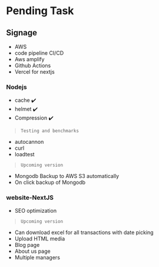 # Pending Task


## Signage
- AWS
- code pipeline CI/CD
- Aws amplify
- Github Actions
- Vercel for nextjs
### Nodejs
- cache :heavy_check_mark:
- helmet :heavy_check_mark:
- Compression :heavy_check_mark:
>`Testing and benchmarks`
- autocannon
- curl
- loadtest
> `Upcoming version`
- Mongodb Backup to AWS S3 automatically
- On click backup of Mongodb

### website-NextJS
- SEO optimization
> `Upcoming version`
- Can download excel for all transactions with date picking
- Upload HTML media
- Blog page
- About us page
- Multiple managers

